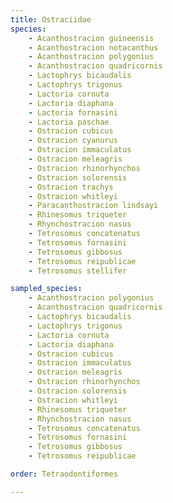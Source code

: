 ```yaml
---
title: Ostraciidae
species:
    - Acanthostracion guineensis
    - Acanthostracion notacanthus
    - Acanthostracion polygonius
    - Acanthostracion quadricornis
    - Lactophrys bicaudalis
    - Lactophrys trigonus
    - Lactoria cornuta
    - Lactoria diaphana
    - Lactoria fornasini
    - Lactoria paschae
    - Ostracion cubicus
    - Ostracion cyanurus
    - Ostracion immaculatus
    - Ostracion meleagris
    - Ostracion rhinorhynchos
    - Ostracion solorensis
    - Ostracion trachys
    - Ostracion whitleyi
    - Paracanthostracion lindsayi
    - Rhinesomus triqueter
    - Rhynchostracion nasus
    - Tetrosomus concatenatus
    - Tetrosomus fornasini
    - Tetrosomus gibbosus
    - Tetrosomus reipublicae
    - Tetrosomus stellifer

sampled_species:
    - Acanthostracion polygonius
    - Acanthostracion quadricornis
    - Lactophrys bicaudalis
    - Lactophrys trigonus
    - Lactoria cornuta
    - Lactoria diaphana
    - Ostracion cubicus
    - Ostracion immaculatus
    - Ostracion meleagris
    - Ostracion rhinorhynchos
    - Ostracion solorensis
    - Ostracion whitleyi
    - Rhinesomus triqueter
    - Rhynchostracion nasus
    - Tetrosomus concatenatus
    - Tetrosomus fornasini
    - Tetrosomus gibbosus
    - Tetrosomus reipublicae

order: Tetraodontiformes

---
```

